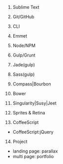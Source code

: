 1. Sublime Text

2. Git/GitHub

3. CLI

4. Emmet

5. Node/NPM

6. Gulp/Grunt

7. Jade(gulp)

8. Sass(gulp)

9. Compass|Bourbon

10. Bower

11. Singularity|Susy|Jeet

12. Sprites & Retina

13. CoffeeScript
  - CoffeeScript:jQuery

14. Project
  - landing page: parallax
  - multi page: portfolio
